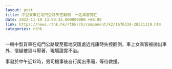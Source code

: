 ```yaml
---
layout: post
title: 中型貨車在屯門公路失控翻側　一名乘客死亡
date: 2022-11-19 13:50:32.000000000 +08:00
link: https://news.rthk.hk/rthk/ch/component/k2/1676334-20221119.htm
categories: rthk
---
```


一輛中型貨車在屯門公路駛至藍地交匯處近兆康時失控翻側，車上女乘客被拋出車外，懷疑被貨斗壓著，現場證實不治。

事發於中午近12時，男司機事後自行爬出車廂，等待救援。

